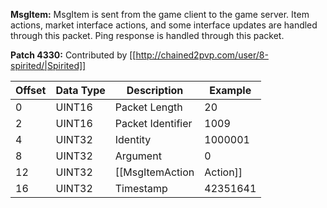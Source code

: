 **MsgItem:** MsgItem is sent from the game client to the game server. Item actions, market interface actions, and some interface updates are handled through this packet. Ping response is handled through this packet.

**Patch 4330:** Contributed by [[http://chained2pvp.com/user/8-spirited/|Spirited]]

| Offset | Data Type | Description | Example |
|---|---|---|---|
| 0 | UINT16 | Packet Length | 20 |
| 2 | UINT16 | Packet Identifier | 1009 |
| 4 | UINT32 | Identity | 1000001 |
| 8 | UINT32 | Argument| 0 |
| 12 | UINT32 | [[MsgItemAction|Action]] | 27 |
| 16 | UINT32 | Timestamp | 42351641 |
